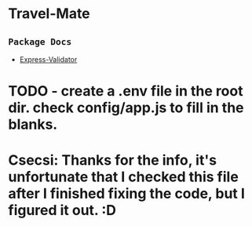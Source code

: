 # Travel-Mate

## `Package Docs`

- [Express-Validator](https://express-validator.github.io/docs/)

# TODO - create a .env file in the root dir. check config/app.js to fill in the blanks.

# Csecsi: Thanks for the info, it's unfortunate that I checked this file after I finished fixing the code, but I figured it out. :D


